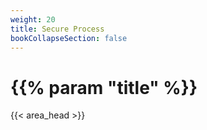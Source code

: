 ```yaml
---
weight: 20
title: Secure Process
bookCollapseSection: false
---
```


# {{% param "title" %}}
{{< area_head >}}